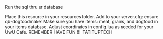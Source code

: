 Run the sql  thru ur database  

Place this resource in your resources folder.
Add to your server.cfg: ensure qb-dogfoodmaker
Make sure you have items: meat, grains, and dogfood in your items database.
Adjust coordinates in config.lua as needed for your UwU Cafe.
REMEMBER HAVE FUN !!!!
TATITUPTECH
